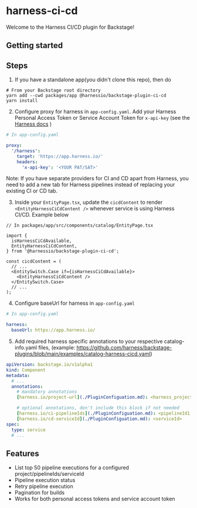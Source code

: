 # harness-ci-cd

Welcome to the Harness CI/CD plugin for Backstage!

## Getting started

## Steps

1. If you have a standalone app(you didn't clone this repo), then do

```
# From your Backstage root directory
yarn add --cwd packages/app @harnessio/backstage-plugin-ci-cd
yarn install
```

2. Configure proxy for harness in `app-config.yaml`. Add your Harness Personal Access Token or Service Account Token for `x-api-key` (see the [Harness docs](https://docs.harness.io/article/tdoad7xrh9-add-and-manage-api-keys) )

```yaml
# In app-config.yaml

proxy:
  '/harness':
    target: 'https://app.harness.io/'
    headers:
      'x-api-key': '<YOUR PAT/SAT>'
```

Note: If you have separate providers for CI and CD apart from Harness, you need to add a new tab for Harness pipelines instead of replacing your existing CI or CD tab.

<!-- TODO: Instructions on how to add a new tab. -->

3. Inside your `EntityPage.tsx`, update the `cicdContent` to render `<EntityHarnessCiCdContent />` whenever service is using Harness CI/CD. Example below

```tsx
// In packages/app/src/components/catalog/EntityPage.tsx

import {
  isHarnessCiCdAvailable,
  EntityHarnessCiCdContent,
} from '@harnessio/backstage-plugin-ci-cd';

const cicdContent = (
  // ...
  <EntitySwitch.Case if={isHarnessCiCdAvailable}>
    <EntityHarnessCiCdContent />
  </EntitySwitch.Case>
  // ...
);
```

4. Configure baseUrl for harness in `app-config.yaml`

```yaml
# In app-config.yaml

harness:
  baseUrl: https://app.harness.io/
```

5. Add required harness specific annotations to your respective catalog-info.yaml files,
   (example: https://github.com/harness/backstage-plugins/blob/main/examples/catalog-harness-cicd.yaml)

```yaml
apiVersion: backstage.io/v1alpha1
kind: Component
metadata:
  # ...
  annotations:
    # mandatory annotations
    [harness.io/project-url](./PluginConfiguation.md): <harness_project_url>

    # optional annotations, don't include this block if not needed
    [harness.io/ci-pipelineIds](./PluginConfiguation.md): <pipelineId1,pipelineId2,pipelineId3 etc>
    [harness.io/cd-serviceId](./PluginConfiguation.md): <serviceId>
spec:
  type: service
  # ...
```

## Features

- List top 50 pipeline executions for a configured project/pipelineIds/serviceId
- Pipeline execution status
- Retry pipeline execution
- Pagination for builds
- Works for both personal access tokens and service account token
